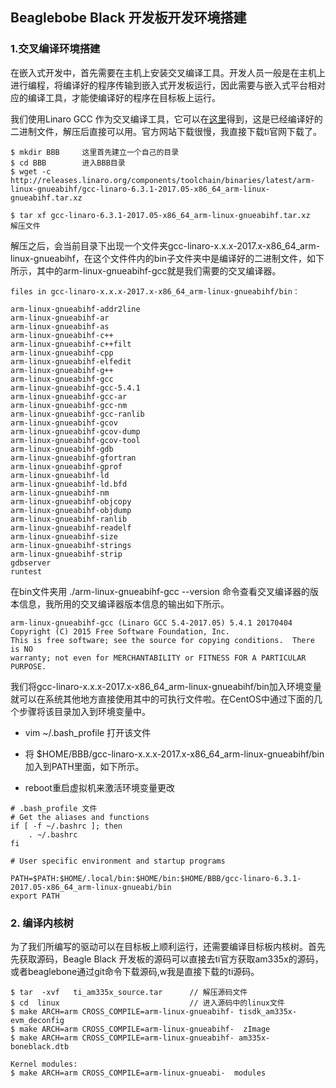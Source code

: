 ## Beaglebobe Black 开发板开发环境搭建

### 1.交叉编译环境搭建

在嵌入式开发中，首先需要在主机上安装交叉编译工具。开发人员一般是在主机上进行编程，将编译好的程序传输到嵌入式开发板运行，因此需要与嵌入式平台相对应的编译工具，才能使编译好的程序在目标板上运行。

我们使用Linaro GCC 作为交叉编译工具，它可以在[这里](http://releases.linaro.org/components/toolchain/binaries/latest/arm-linux-gnueabihf/)得到，这是已经编译好的二进制文件，解压后直接可以用。官方网站下载很慢，我直接下载ti官网下载了。

```
$ mkdir BBB     这里首先建立一个自己的目录
$ cd BBB		进入BBB目录
$ wget -c http://releases.linaro.org/components/toolchain/binaries/latest/arm-linux-gnueabihf/gcc-linaro-6.3.1-2017.05-x86_64_arm-linux-gnueabihf.tar.xz

$ tar xf gcc-linaro-6.3.1-2017.05-x86_64_arm-linux-gnueabihf.tar.xz	  解压文件
```

解压之后，会当前目录下出现一个文件夹gcc-linaro-x.x.x-2017.x-x86_64_arm-linux-gnueabihf，在这个文件件内的bin子文件夹中是编译好的二进制文件，如下所示，其中的arm-linux-gnueabihf-gcc就是我们需要的交叉编译器。

```
files in gcc-linaro-x.x.x-2017.x-x86_64_arm-linux-gnueabihf/bin：

arm-linux-gnueabihf-addr2line
arm-linux-gnueabihf-ar
arm-linux-gnueabihf-as
arm-linux-gnueabihf-c++
arm-linux-gnueabihf-c++filt
arm-linux-gnueabihf-cpp
arm-linux-gnueabihf-elfedit
arm-linux-gnueabihf-g++
arm-linux-gnueabihf-gcc
arm-linux-gnueabihf-gcc-5.4.1
arm-linux-gnueabihf-gcc-ar
arm-linux-gnueabihf-gcc-nm
arm-linux-gnueabihf-gcc-ranlib
arm-linux-gnueabihf-gcov
arm-linux-gnueabihf-gcov-dump
arm-linux-gnueabihf-gcov-tool
arm-linux-gnueabihf-gdb
arm-linux-gnueabihf-gfortran
arm-linux-gnueabihf-gprof
arm-linux-gnueabihf-ld
arm-linux-gnueabihf-ld.bfd
arm-linux-gnueabihf-nm
arm-linux-gnueabihf-objcopy
arm-linux-gnueabihf-objdump
arm-linux-gnueabihf-ranlib
arm-linux-gnueabihf-readelf
arm-linux-gnueabihf-size
arm-linux-gnueabihf-strings
arm-linux-gnueabihf-strip
gdbserver
runtest
```

在bin文件夹用 ./arm-linux-gnueabihf-gcc --version 命令查看交叉编译器的版本信息，我所用的交叉编译器版本信息的输出如下所示。

```
arm-linux-gnueabihf-gcc (Linaro GCC 5.4-2017.05) 5.4.1 20170404
Copyright (C) 2015 Free Software Foundation, Inc.
This is free software; see the source for copying conditions.  There is NO
warranty; not even for MERCHANTABILITY or FITNESS FOR A PARTICULAR PURPOSE.

```

我们将gcc-linaro-x.x.x-2017.x-x86_64_arm-linux-gnueabihf/bin加入环境变量就可以在系统其他地方直接使用其中的可执行文件啦。在CentOS中通过下面的几个步骤将该目录加入到环境变量中。

- vim ~/.bash_profile  打开该文件

- 将 $HOME/BBB/gcc-linaro-x.x.x-2017.x-x86_64_arm-linux-gnueabihf/bin加入到PATH里面，如下所示。

-  reboot重启虚拟机来激活环境变量更改

```
# .bash_profile 文件
# Get the aliases and functions
if [ -f ~/.bashrc ]; then
	. ~/.bashrc
fi

# User specific environment and startup programs

PATH=$PATH:$HOME/.local/bin:$HOME/bin:$HOME/BBB/gcc-linaro-6.3.1-2017.05-x86_64_arm-linux-gnueabi/bin
export PATH

```

### 2. 编译内核树

为了我们所编写的驱动可以在目标板上顺利运行，还需要编译目标板内核树。首先先获取源码，Beagle Black 开发板的源码可以直接去ti官方获取am335x的源码，或者beaglebone通过git命令下载源码,w我是直接下载的ti源码。

```
$ tar  -xvf   ti_am335x_source.tar		// 解压源码文件
$ cd  linux								// 进入源码中的linux文件
$ make ARCH=arm CROSS_COMPILE=arm-linux-gnueabihf- tisdk_am335x-evm_deconfig
$ make ARCH=arm CROSS_COMPILE=arm-linux-gnueabihf-  zImage
$ make ARCH=arm CROSS_COMPILE=arm-linux-gnueabihf- am335x-boneblack.dtb

Kernel modules:
$ make ARCH=arm CROSS_COMPILE=arm-linux-gnueabi-  modules 
```

